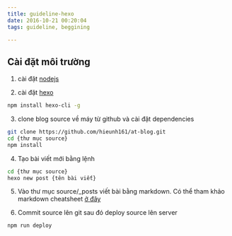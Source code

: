```yaml
---
title: guideline-hexo
date: 2016-10-21 00:20:04
tags: guideline, beggining

---
```


## Cài đặt môi trường
1. cài đặt [nodejs](https://nodejs.org/en/)

2. cài đặt [hexo](https://hexo.io)

```bash
npm install hexo-cli -g
```

3. clone blog source về máy từ github và cài đặt dependencies

```bash
git clone https://github.com/hieunh161/at-blog.git
cd {thư mục source}
npm install
```

4. Tạo bài viết mới bằng lệnh
```bash
cd {thư mục source}
hexo new post {tên bài viết}
```

5. Vào thư mục source/_posts viết bài bằng markdown. 
Có thể tham khảo markdown cheatsheet [ở đây](https://github.com/adam-p/markdown-here/wiki/Markdown-Cheatsheet)

6. Commit source lên git sau đó deploy source lên server
```bash
npm run deploy
```